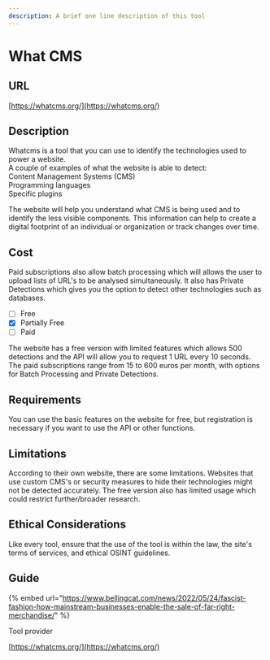 ```yaml
---
description: A brief one line description of this tool
---
```


# What CMS

## URL

[https://whatcms.org/](https://whatcms.org/)

## Description

Whatcms is a tool that you can use to identify the technologies used to power a website. \
A couple of examples of what the website is able to detect:\
Content Management Systems (CMS)\
Programming languages\
Specific plugins

The website will help you understand what CMS is being used and to identify the less visible components. This information can help to create a digital footprint of an individual or organization or track changes over time.&#x20;

## Cost

Paid subscriptions also allow batch processing which will allows the user to upload lists of URL's to be analysed simultaneously. It also has Private Detections which gives you the option to detect other technologies such as databases.

* [ ] Free
* [x] Partially Free
* [ ] Paid

The website has a free version with limited features which allows 500 detections and the API will allow you to request 1 URL every 10 seconds. \
The paid subscriptions range from 15 to 600 euros per month, with options for Batch Processing and Private Detections.&#x20;

## Requirements

You can use the basic features on the website for free, but registration is necessary if you want to use the API or other functions.&#x20;

## Limitations

According to their own website, there are some limitations. Websites that use custom CMS's or security measures to hide their technologies might not be detected accurately. The free version also has limited usage which could restrict further/broader research.

## Ethical Considerations

Like every tool, ensure that the use of the tool is within the law, the site's terms of services, and ethical OSINT guidelines.

## Guide

{% embed url="https://www.bellingcat.com/news/2022/05/24/fascist-fashion-how-mainstream-businesses-enable-the-sale-of-far-right-merchandise/" %}

Tool provider

[https://whatcms.org/](https://whatcms.org/)
